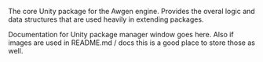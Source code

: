 The core Unity package for the Awgen engine. Provides the overal logic and data structures that are used heavily in extending packages.

Documentation for Unity package manager window goes here.
Also if images are used in README.md / docs this is a good place to store those as well.

